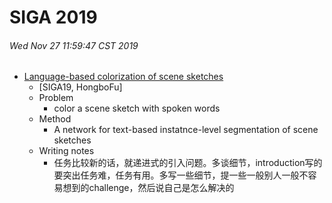 # SIGA 2019 <!-- omit in toc -->

###### Wed Nov 27 11:59:47 CST 2019

- [Language-based colorization of scene sketches](http://dl.acm.org/citation.cfm?doid=3355089.3356561]) 
  - [SIGA19, HongboFu]
  - Problem
    - color a scene sketch with spoken words
  - Method
    - A network for text-based instatnce-level segmentation of scene sketches
  - Writing notes
    - 任务比较新的话，就递进式的引入问题。多谈细节，introduction写的要突出任务难，任务有用。多写一些细节，提一些一般别人一般不容易想到的challenge，然后说自己是怎么解决的
